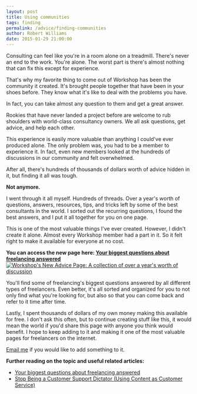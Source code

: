 ```yaml
---
layout: post
title: Using communities
tags: finding
permalink: /advice/finding-communities
author: Robert Williams
date: 2015-01-29 21:00:00
---
```

Consulting can feel like you're in a room alone on a treadmill. There's never an end to the work. You're alone. The worst part is there's almost nothing that can fix this except for experience. 

That's why my favorite thing to come out of Workshop has been the community it created. It's brought people together that have been in your shoes before. They know what it's like to deal with the problems you have. 

In fact, you can take almost any question to them and get a great answer. 

Rookies that have never landed a project before are welcome to rub shoulders with world-class consultancy owners. We all ask questions, get advice, and help each other. 

This experience is easily more valuable than anything I could've ever produced alone. The only problem was, you had to be a member to experience it. In fact, even new members looked at the hundreds of discussions in our community and felt overwhelmed.

After all, there's hundreds of thousands of dollars worth of advice hidden in it, but finding it all was tough. 

**Not anymore.**

I went through it all myself. Hundreds of threads. Over a year's worth of questions, answers, resources, tips, and tricks left by some of the best consultants in the world. I sorted out the recurring questions, I found the best answers, and I put it all together for you on one page.

This is one of the most valuable things I've ever created. However, I didn't create it alone. Almost every Workshop member had a part in it. So it felt right to make it available for everyone at no cost. 

**You can access the new page here: [Your biggest questions about freelancing answered](http://letsworkshop.com/advice)**
[![Workshop's New Advice Page: A collection of over a year's worth of discussion](/assets/images/workshop-advice-page.png)](http://letsworkshop.com/advice)

You'll find some of freelancing's biggest questions answered by all different types of freelancers. Even better, it's all sorted and organized for you to not only find what you're looking for, but also so that you can come back and refer to it time after time.

Lastly, I spent thousands of dollars of my own money making this available for free. I don't ask this often, but to continue creating stuff like this, it would mean the world if you'd share this page with anyone you think would benefit. I hope to keep adding to it and making it one of the most valuable pages for freelancers on the internet. 

[Email me](mailto:robert@letsworkshop.com) if you would like to add something to it.

**Further reading on the topic and useful related articles:**

- [Your biggest questions about freelancing answered](http://letsworkshop.com/advice)
- [Stop Being a Customer Support Dictator (Using Content as Customer Service)](http://www.helpscout.net/blog/quality-customer-service/)